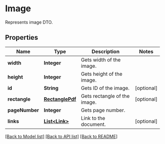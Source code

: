 ﻿
# Image
Represents image DTO.

## Properties
Name | Type | Description | Notes
------------ | ------------- | ------------- | -------------
**width** | **Integer** | Gets width of the image. | 
**height** | **Integer** | Gets height of the image. | 
**id** | **String** | Gets ID of the image. | [optional]
**rectangle** | [**RectanglePdf**](RectanglePdf.md) | Gets rectangle of the image. | [optional]
**pageNumber** | **Integer** | Gets page number. | 
**links** | [**List&lt;Link&gt;**](Link.md) | Link to the document. | [optional]


[[Back to Model list]](../README.md#documentation-for-models) [[Back to API list]](../README.md#documentation-for-api-endpoints) [[Back to README]](../README.md)


